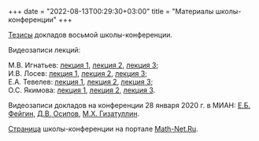 +++
date = "2022-08-13T00:29:30+03:00"
title = "Материалы школы-конференции"
+++
<p><a href="Thesis_full_2020.pdf" target="_blank">Тезисы</a> докладов восьмой школы-конференции.</p>
</p>
<p>Видеозаписи лекций:</p>
<p>
М.В. Игнатьев: <a href="https://www.youtube.com/watch?v=hS2_r4TK580&list=PLcsjsqLLSfNBbOgXU-utc6jkZP_tlL4Kv&index=4" target="_blank">лекция 1</a>, 
<a href="https://www.youtube.com/watch?v=kHCfK6I7_98&list=PLcsjsqLLSfNBbOgXU-utc6jkZP_tlL4Kv&index=7" target="_blank">лекция 2</a>, 
<a href="https://www.youtube.com/watch?v=M4hBaDbwJOw&list=PLcsjsqLLSfNBbOgXU-utc6jkZP_tlL4Kv&index=9" target="_blank">лекция 3</a>;
<br>
И.В. Лосев: <a href="https://www.youtube.com/watch?v=FPnhqHwZ2ZA&list=PLcsjsqLLSfNBbOgXU-utc6jkZP_tlL4Kv&index=5" target="_blank">лекция 1</a>, 
<a href="https://www.youtube.com/watch?v=TConjDJ-GHQ&list=PLcsjsqLLSfNBbOgXU-utc6jkZP_tlL4Kv&index=6" target="_blank">лекция 2</a>, 
<a href="https://www.youtube.com/watch?v=0VXw8x3Jwlw&list=PLcsjsqLLSfNBbOgXU-utc6jkZP_tlL4Kv&index=8" target="_blank">лекция 3</a>;
<br>
Е.А. Тевелев: <a href="https://www.youtube.com/watch?v=5LEKlUB5gTA&list=PLcsjsqLLSfNBbOgXU-utc6jkZP_tlL4Kv&index=1" target="_blank">лекция 1</a>, 
<a href="https://www.youtube.com/watch?v=LIIMy1wOBVg&list=PLcsjsqLLSfNBbOgXU-utc6jkZP_tlL4Kv&index=2" target="_blank">лекция 2</a>, 
<a href="https://www.youtube.com/watch?v=EczHTt6kcTc&list=PLcsjsqLLSfNBbOgXU-utc6jkZP_tlL4Kv&index=3" target="_blank">лекция 3</a>;
<br>
О.С. Якимова: <a href="http://www.mathnet.ru/php/presentation.phtml?option_lang=rus&presentid=26275" target="_blank">лекция 1</a>, 
<a href="http://www.mathnet.ru/php/presentation.phtml?option_lang=rus&presentid=26286" target="_blank">лекция 2</a>, 
<a href="http://www.mathnet.ru/php/presentation.phtml?option_lang=rus&presentid=26291" target="_blank">лекция 3</a>.
</p>
<p>Видеозаписи докладов на конференции 28 января 2020 г. в МИАН: 
<a href="http://www.mathnet.ru/php/presentation.phtml?option_lang=rus&presentid=26287" target="_blank">Е.Б. Фейгин</a>, 
<a href="http://www.mathnet.ru/php/presentation.phtml?option_lang=rus&presentid=26288" target="_blank">Д.В. Осипов</a>, 
<a href="http://www.mathnet.ru/php/presentation.phtml?option_lang=rus&presentid=26289" target="_blank">М.Х. Гизатуллин</a>.
</p>
<a href="http://www.mathnet.ru/php/conference.phtml?confid=1598&option_lang=rus">Страница</a> школы-конференции на портале
<a href="http://www.mathnet.ru">Math-Net.Ru</a>.
